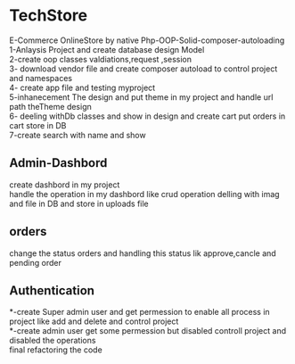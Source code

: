 # TechStore
E-Commerce OnlineStore by native Php-OOP-Solid-composer-autoloading  <br />
1-Anlaysis Project and create database design Model  <br />
2-create oop classes valdiations,request ,session <br />
3- download vendor file and create composer autoload to control project and namespaces <br />
4- create app file and testing myproject  <br />
5-inhanecement The design and put theme in my project and handle url path theTheme design  <br />
6- deeling withDb classes and show in design and create cart put orders in cart store in DB  <br />
7-create search with name and show  <br />
## Admin-Dashbord
create dashbord in my project   <br />
handle the operation in my dashbord like crud operation delling with imag and file in DB and store in uploads file <br />
## orders
change the status orders and handling this status lik approve,cancle and pending order
## Authentication
*-create Super admin user and get permession to enable all process in project like add and delete and control project <br />
*-create admin user get some permession but disabled controll project and disabled the operations <br />
final refactoring the code 
